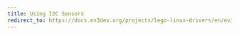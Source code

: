 ```yaml
---
title: Using I2C Sensors
redirect_to: https://docs.ev3dev.org/projects/lego-linux-drivers/en/ev3dev-jessie/i2c.html
---
```

